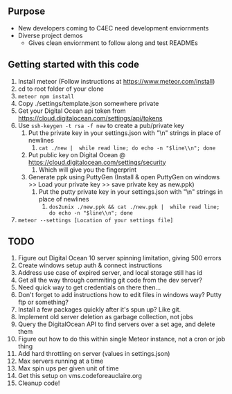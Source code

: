 ## Purpose

* New developers coming to C4EC need development enviornments
* Diverse project demos
    * Gives clean enviornment to follow along and test READMEs

## Getting started with this code

1. Install meteor (Follow instructions at https://www.meteor.com/install)
1. cd to root folder of your clone
1. `meteor npm install`
1. Copy ./settings/template.json somewhere private
 1. Get your Digital Ocean api token from https://cloud.digitalocean.com/settings/api/tokens
 1. Use `ssh-keygen -t rsa -f new` to create a pub/private key
      1. Put the private key in your settings.json with "\n" strings in place of newlines
          1. `cat ./new |  while read line; do echo -n "$line\\n"; done`
      1. Put public key on Digital Ocean @ https://cloud.digitalocean.com/settings/security
          1. Which will give you the fingerprint
	  1. Generate ppk using PuttyGen (Install & open PuttyGen on windows >> Load your private key >> save private key as new.ppk)
	      1. Put the putty private key in your settings.json with "\n" strings in place of newlines
              1. `dos2unix ./new.ppk && cat ./new.ppk |  while read line; do echo -n "$line\\n"; done`
1. `meteor --settings [Location of your settings file]`

## TODO

1. Figure out Digital Ocean 10 server spinning limitation, giving 500 errors
1. Create windows setup auth & connect instructions
1. Address use case of expired server, and local storage still has id
1. Get all the way through commiting git code from the dev server?
 1. Need quick way to get credentials on there then...
 1. Don't forget to add instructions how to edit files in windows way? Putty ftp or something?
 1. Install a few packages quickly after it's spun up? Like git.
1. Implement old server deletion as garbage collection, not jobs
 1. Query the DigitalOcean API to find servers over a set age, and delete them
 1. Figure out how to do this within single Meteor instance, not a cron or job thing
1. Add hard throttling on server (values in settings.json)
 1. Max servers running at a time
 1. Max spin ups per given unit of time
1. Get this setup on vms.codeforeauclaire.org
1. Cleanup code!
